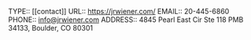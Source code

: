 TYPE:: [[contact]]
URL:: https://jrwiener.com/
EMAIL:: 20-445-6860
PHONE:: info@jrwiener.com
ADDRESS:: 4845 Pearl East Cir Ste 118 PMB 34133, Boulder, CO 80301
